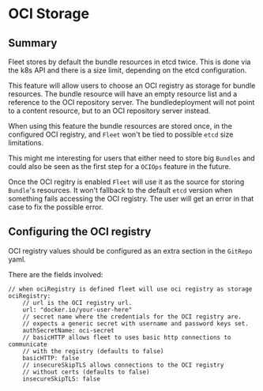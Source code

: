 # OCI Storage

## Summary

Fleet stores by default the bundle resources in etcd twice. This is done via the k8s API and there is a size limit, depending on the etcd configuration.

This feature will allow users to choose an OCI registry as storage for bundle resources. The bundle resource will have an empty resource list and a reference to the OCI repository server. The bundledeployment will not point to a content resource, but to an OCI repository server instead.

When using this feature the bundle resources are stored once, in the configured OCI registry, and `Fleet` won't be tied to possible `etcd` size limitations.

This might me interesting for users that either need to store big `Bundles` and could also be seen as the first step for a `OCIOps` feature in the future.

Once the OCI regitry is enabled `Fleet` will use it as the source for storing `Bundle`'s resources. 
It won't fallback to the default `etcd` version when something fails accessing the OCI registry. The user will get an error in that case to fix the possible error. 

## Configuring the OCI registry

OCI registry values should be configured as an extra section in the `GitRepo` yaml.

There are the fields involved:
```
// when ociRegistry is defined fleet will use oci registry as storage
ociRegistry:
    // url is the OCI registry url.
    url: "docker.io/your-user-here"
    // secret name where the credentials for the OCI registry are.
    // expects a generic secret with username and password keys set.
    authSecretName: oci-secret
    // basicHTTP allows fleet to uses basic http connections to communicate
    // with the registry (defaults to false)
    basicHTTP: false
    // insecureSkipTLS allows connections to the OCI registry
    // without certs (defaults to false)
    insecureSkipTLS: false
```
